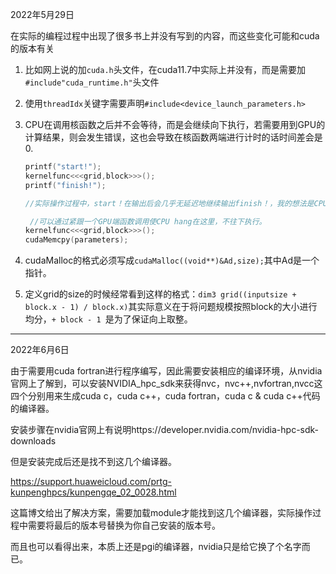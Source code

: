 2022年5月29日

在实际的编程过程中出现了很多书上并没有写到的内容，而这些变化可能和cuda的版本有关

1. 比如网上说的加`cuda.h`头文件，在cuda11.7中实际上并没有，而是需要加`#include"cuda_runtime.h"`头文件

2. 使用`threadIdx`关键字需要声明`#include<device_launch_parameters.h>`

3. CPU在调用核函数之后并不会等待，而是会继续向下执行，若需要用到GPU的计算结果，则会发生错误，这也会导致在核函数两端进行计时的话时间差会是0.

   ``` C
   printf("start!");
   kernelfunc<<<grid,block>>>();
   printf("finish!");
   
   //实际操作过程中，start！在输出后会几乎无延迟地继续输出finish！，我的想法是CPU用cuda定义的方式启动了GPU端的函数指令流执行，但CPU端不能参与到指令流的执行中，因此它会直接读取DRAM中的下一条指令继续执行。
   
    //可以通过紧跟一个GPU端函数调用使CPU hang在这里，不往下执行。
   kernelfunc<<<grid,block>>>();
   cudaMemcpy(parameters);
   ```

4. cudaMalloc的格式必须写成`cudaMalloc((void**)&Ad,size);`其中Ad是一个指针。

5. 定义grid的size的时候经常看到这样的格式：`dim3 grid((inputsize + block.x - 1) / block.x)`其实际意义在于将问题规模按照block的大小进行均分，`+ block - 1 `是为了保证向上取整。

----

2022年6月6日

由于需要用cuda fortran进行程序编写，因此需要安装相应的编译环境，从nvidia官网上了解到，可以安装NVIDIA_hpc_sdk来获得nvc，nvc++,nvfortran,nvcc这四个分别用来生成cuda c，cuda c++，cuda fortran，cuda c & cuda c++代码的编译器。

安装步骤在nvidia官网上有说明https://developer.nvidia.com/nvidia-hpc-sdk-downloads

但是安装完成后还是找不到这几个编译器。

https://support.huaweicloud.com/prtg-kunpenghpcs/kunpengqe_02_0028.html

这篇博文给出了解决方案，需要加载module才能找到这几个编译器，实际操作过程中需要将最后的版本号替换为你自己安装的版本号。

而且也可以看得出来，本质上还是pgi的编译器，nvidia只是给它换了个名字而已。














